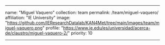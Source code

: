 ---

name: "Miguel Vaquero"
collection: team
permalink: /team/miguel-vaquero/
affiliation: "IE University"
image: "https://github.com/IEResearchDatalab/KAN4Met/tree/main/images/team/miguel-vaquero.png"
profile: "https://www.ie.edu/es/universidad/acerca-de/claustro/miguel-vaquero-2/"
priority: 10

---